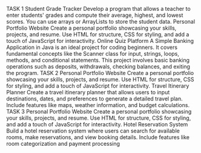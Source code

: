TASK 1
 Student Grade Tracker
 Develop a program that allows a teacher to enter
 students' grades and compute their average,
 highest, and lowest scores. You can use arrays or
 ArrayLists to store the student data.
Personal Portfolio Website
 Create a personal portfolio showcasing your skills,
 projects, and resume. Use HTML for structure, CSS
 for styling, and add a touch of JavaScript for
 interactivity.
 Online Quiz Platform
 A Simple Banking Application in Java is an ideal project
 for coding beginners. It covers fundamental concepts
 like the Scanner class for input, strings, loops, methods,
 and conditional statements. This project involves basic
 banking operations such as deposits, withdrawals,
 checking balances, and exiting the program.
 TASK 2
Personal Portfolio Website
 Create a personal portfolio showcasing your skills,
 projects, and resume. Use HTML for structure, CSS
 for styling, and add a touch of JavaScript for
 interactivity.
 Travel Itinerary Planner
 Create a travel itinerary planner that allows users to
 input destinations, dates, and preferences to generate
 a detailed travel plan. Include features like maps,
 weather information, and budget calculations.
 TASK 3
Personal Portfolio Website
 Create a personal portfolio showcasing your skills,
 projects, and resume. Use HTML for structure, CSS
 for styling, and add a touch of JavaScript for
 interactivity.
 Hotel Reservation System
 Build a hotel reservation system where users can
 search for available rooms, make reservations, and view
 booking details. Include features like room
 categorization and payment processing

<!---
SnehaPatil47/SnehaPatil47 is a ✨ special ✨ repository because its `README.md` (this file) appears on your GitHub profile.
You can click the Preview link to take a look at your changes.
--->
